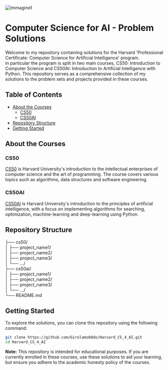 ![Immagine1](https://github.com/user-attachments/assets/ce7e56f0-22ef-4536-87ef-a557c62267dc)



# Computer Science for AI - Problem Solutions 

Welcome to my repository containing solutions for the Harvard 'Professional Certificate: Computer Science for Artificial Intelligence' program.   
in particular the program is split in two main courses, CS50: Introduction to Computer Science and CS50AI: Introduction to Artificial Intelligence with Python.
This repository serves as a comprehensive collection of my solutions to the problem sets and projects provided in these courses.

## Table of Contents
- [About the Courses](#about-the-courses)
  - [CS50](#cs50)
  - [CS50AI](#cs50ai)
- [Repository Structure](#repository-structure)
- [Getting Started](#getting-started)  

## About the Courses

### CS50
[CS50](https://cs50.harvard.edu/x/) is Harvard University's introduction to the intellectual enterprises of computer science and the art of programming. The course covers various topics such as algorithms, data structures and software engineering.

### CS50AI
[CS50AI](https://cs50.harvard.edu/ai/) is Harvard University's introduction to the principles of artificial intelligence, with a focus on implementing algorithms for searching, optimization, machine-learning and deep-learning using Python.

## Repository Structure
├── cs50/  
│ ├── project_name1/  
│ ├── project_name2/  
│ ├── project_name3/  
│ └── .../  
├── cs50ai/  
│ ├── project_name1/  
│ ├── project_name2/  
│ ├── project_name3/  
│ └── .../   
└── README.md  

## Getting Started

To explore the solutions, you can clone this repository using the following command:

```bash
git clone https://github.com/GirolamoOddo/Harvard_CS_4_AI.git
cd Harvard_CS_4_AI
```

__Note:__ This repository is intended for educational purposes. If you are currently enrolled in these courses, use these solutions to aid your learning, but ensure you adhere to the academic honesty policy of the courses.
